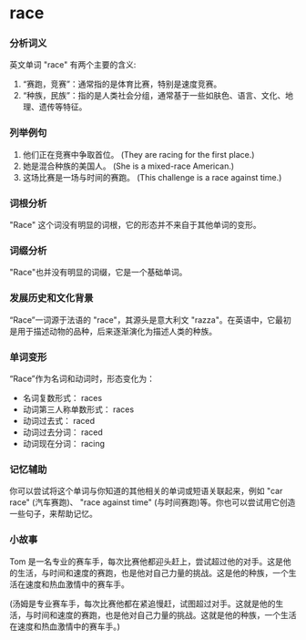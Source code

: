 # race

### 分析词义

  

英文单词 "race" 有两个主要的含义:

  

1.  “赛跑，竞赛”：通常指的是体育比赛，特别是速度竞赛。
2.  “种族，民族”：指的是人类社会分组，通常基于一些如肤色、语言、文化、地理、遗传等特征。

  

### 列举例句

  

1.  他们正在竞赛中争取首位。 (They are racing for the first place.)
2.  她是混合种族的美国人。 (She is a mixed-race American.)
3.  这场比赛是一场与时间的赛跑。 (This challenge is a race against time.)

  

### 词根分析

  

"Race" 这个词没有明显的词根，它的形态并不来自于其他单词的变形。

  

### 词缀分析

  

"Race"也并没有明显的词缀，它是一个基础单词。

  

### 发展历史和文化背景

  

“Race”一词源于法语的 "race"，其源头是意大利文 "razza"。在英语中，它最初是用于描述动物的品种，后来逐渐演化为描述人类的种族。

  

### 单词变形

  

“Race”作为名词和动词时，形态变化为：

  

*   名词复数形式： races
*   动词第三人称单数形式： races
*   动词过去式： raced
*   动词过去分词： raced
*   动词现在分词： racing

  

### 记忆辅助

  

你可以尝试将这个单词与你知道的其他相关的单词或短语关联起来，例如 "car race" (汽车赛跑)、 "race against time" (与时间赛跑)等。你也可以尝试用它创造一些句子，来帮助记忆。

  

### 小故事

  

Tom 是一名专业的赛车手，每次比赛他都迎头赶上，尝试超过他的对手。这是他的生活，与时间和速度的赛跑，也是他对自己力量的挑战。这是他的种族，一个生活在速度和热血激情中的赛车手。

  

(汤姆是专业赛车手，每次比赛他都在紧追慢赶，试图超过对手。这就是他的生活，与时间和速度的赛跑，也是他对自己力量的挑战。这就是他的种族，一个生活在速度和热血激情中的赛车手。)
